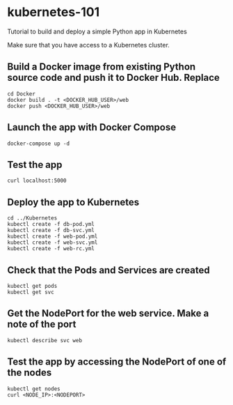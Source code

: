 # kubernetes-101
Tutorial to build and deploy a simple Python app in Kubernetes

Make sure that you have access to a Kubernetes cluster.

## Build a Docker image from existing Python source code and push it to Docker Hub. Replace 
```
cd Docker
docker build . -t <DOCKER_HUB_USER>/web
docker push <DOCKER_HUB_USER>/web
```

## Launch the app with Docker Compose
```
docker-compose up -d 
```

## Test the app
```
curl localhost:5000
```

## Deploy the app to Kubernetes
```
cd ../Kubernetes
kubectl create -f db-pod.yml
kubectl create -f db-svc.yml
kubectl create -f web-pod.yml
kubectl create -f web-svc.yml
kubectl create -f web-rc.yml
```

## Check that the Pods and Services are created
```
kubectl get pods
kubectl get svc
```

## Get the NodePort for the web service. Make a note of the port
```
kubectl describe svc web
```

## Test the app by accessing the NodePort of one of the nodes

```
kubectl get nodes
curl <NODE_IP>:<NODEPORT>
```









